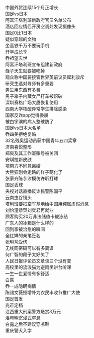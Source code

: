 中国外贸连续15个月正增长  
国足vs日本  
阿富汗塔利班新政府官员名单公布  
酒店回应情侣开房空调处发现摄像头  
国足0比1日本  
疑似穿越的文物  
坐高铁千万不要玩手机  
开学成长季  
乔祖望去世  
阿富汗塔利班宣布组建新政府  
蛏子天生就要被吃掉  
观众称中国要接管世界英前议员犀利驳斥  
研究生选对导师有多重要  
男生用东西有多费  
男子箱子内藏女尸打车被识破  
深圳赛格广场大厦恢复使用  
西南大学核酸异常学生排除感染  
国家反诈app觉得委屈  
被白宇演的病人整破防了  
国足vs日本大名单  
乔四美拒绝复婚  
32名残奥运动员获中国青年五四奖章  
济南喜悦整形  
郑爽及其工作室账号被关闭  
安琪拉新皮肤  
项南方不同意离婚  
大熊猫刚会走路的样子萌化了  
张家齐陈芋汐模仿许昕打球  
国足丢球  
央视对话直播反诈民警陈国平  
云南虫谷镜头  
塔利班要把空军基地给中国用纯属虚假消息  
刘怡潼恭贺刘奕君再就业  
顾客购买20万非法储值卡被冻结  
广东人的冰箱是什么样的  
回到家被治愈的瞬间  
全红婵的亲笔签名  
张琳芃受伤  
无线网密码可以有多离谱  
何广智的段子太好笑了  
人民日报评论员文章谈三个没有变  
高校里的流浪猫为避雨坐讲台听课  
一生一世爱情有多舒适  
白露  
乔一成隐瞒病情  
陈锡文薇娅增补为农民丰收节推广大使  
国足首发  
光芒定档  
江西重大刑案警方悬赏3万元  
潘粤明沉浸式窒息  
白露之后不建议穿凉鞋  
重庆警犬入学  
